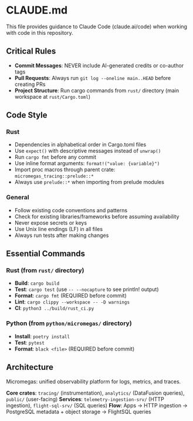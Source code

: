 # CLAUDE.md

This file provides guidance to Claude Code (claude.ai/code) when working with code in this repository.

## Critical Rules
- **Commit Messages**: NEVER include AI-generated credits or co-author tags
- **Pull Requests**: Always run `git log --oneline main..HEAD` before creating PRs
- **Project Structure**: Run cargo commands from `rust/` directory (main workspace at `rust/Cargo.toml`)

## Code Style

### Rust
- Dependencies in alphabetical order in Cargo.toml files
- Use `expect()` with descriptive messages instead of `unwrap()`
- Run `cargo fmt` before any commit
- Use inline format arguments: `format!("value: {variable}")`
- Import proc macros through parent crate: `micromegas_tracing::prelude::*`
- Always use `prelude::*` when importing from prelude modules

### General
- Follow existing code conventions and patterns
- Check for existing libraries/frameworks before assuming availability
- Never expose secrets or keys
- Use Unix line endings (LF) in all files
- Always run tests after making changes

## Essential Commands

### Rust (from `rust/` directory)
- **Build**: `cargo build`
- **Test**: `cargo test` (use `-- --nocapture` to see println! output)
- **Format**: `cargo fmt` (REQUIRED before commit)
- **Lint**: `cargo clippy --workspace -- -D warnings`
- **CI**: `python3 ../build/rust_ci.py`

### Python (from `python/micromegas/` directory)
- **Install**: `poetry install`
- **Test**: `pytest`
- **Format**: `black <file>` (REQUIRED before commit)

## Architecture

Micromegas: unified observability platform for logs, metrics, and traces.

**Core crates**: `tracing/` (instrumentation), `analytics/` (DataFusion queries), `public/` (user-facing)
**Services**: `telemetry-ingestion-srv/` (HTTP ingestion), `flight-sql-srv/` (SQL queries)
**Flow**: Apps → HTTP ingestion → PostgreSQL metadata + object storage → FlightSQL queries